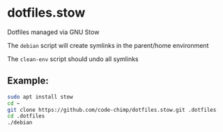 # dotfiles.stow

Dotfiles managed via GNU Stow

The `debian` script will create symlinks in the parent/home environment

The `clean-env` script should undo all symlinks

## Example:

```bash
sudo apt install stow
cd ~
git clone https://github.com/code-chimp/dotfiles.stow.git .dotfiles
cd .dotfiles
./debian
```
